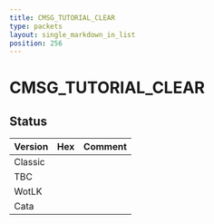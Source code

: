 ```yaml
---
title: CMSG_TUTORIAL_CLEAR
type: packets
layout: single_markdown_in_list
position: 256
---
```


# CMSG_TUTORIAL_CLEAR

## Status

Version | Hex | Comment
---------- | ---------- | ---------- 
Classic |  |  
TBC |  |  
WotLK |  |  
Cata |  |  
